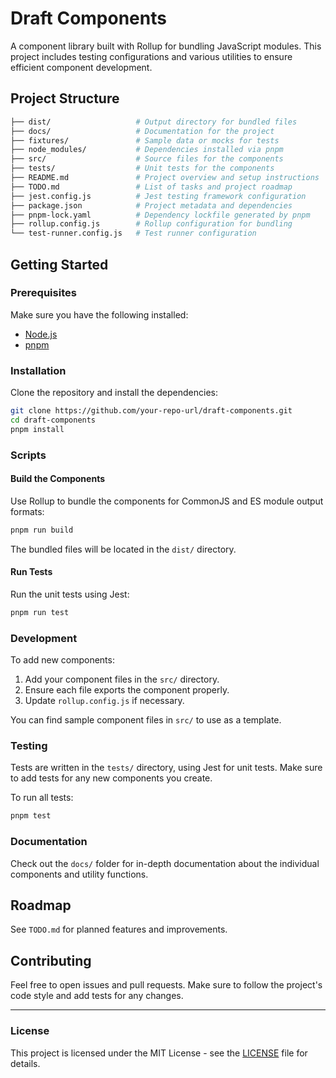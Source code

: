 # Draft Components

A component library built with Rollup for bundling JavaScript modules. This project includes testing configurations and various utilities to ensure efficient component development.

## Project Structure

```sh
├── dist/                   # Output directory for bundled files
├── docs/                   # Documentation for the project
├── fixtures/               # Sample data or mocks for tests
├── node_modules/           # Dependencies installed via pnpm
├── src/                    # Source files for the components
├── tests/                  # Unit tests for the components
├── README.md               # Project overview and setup instructions
├── TODO.md                 # List of tasks and project roadmap
├── jest.config.js          # Jest testing framework configuration
├── package.json            # Project metadata and dependencies
├── pnpm-lock.yaml          # Dependency lockfile generated by pnpm
├── rollup.config.js        # Rollup configuration for bundling
└── test-runner.config.js   # Test runner configuration
```

## Getting Started

### Prerequisites

Make sure you have the following installed:

- [Node.js](https://nodejs.org/en/download/)
- [pnpm](https://pnpm.io/installation)

### Installation

Clone the repository and install the dependencies:

```bash
git clone https://github.com/your-repo-url/draft-components.git
cd draft-components
pnpm install
```

### Scripts

#### Build the Components

Use Rollup to bundle the components for CommonJS and ES module output formats:

```bash
pnpm run build
```

The bundled files will be located in the `dist/` directory.

#### Run Tests

Run the unit tests using Jest:

```bash
pnpm run test
```

### Development

To add new components:

1. Add your component files in the `src/` directory.
2. Ensure each file exports the component properly.
3. Update `rollup.config.js` if necessary.

You can find sample component files in `src/` to use as a template.

### Testing

Tests are written in the `tests/` directory, using Jest for unit tests. Make sure to add tests for any new components you create.

To run all tests:

```bash
pnpm test
```

### Documentation

Check out the `docs/` folder for in-depth documentation about the individual components and utility functions.

## Roadmap

See `TODO.md` for planned features and improvements.

## Contributing

Feel free to open issues and pull requests. Make sure to follow the project's code style and add tests for any changes.

---

### License

This project is licensed under the MIT License - see the [LICENSE](LICENSE) file for details.
